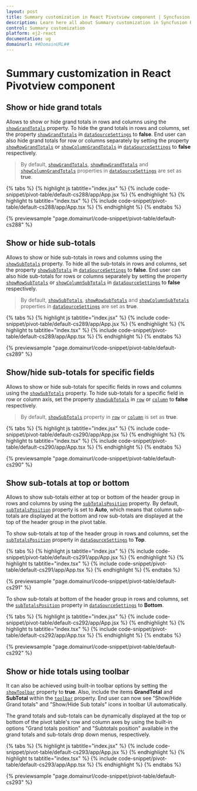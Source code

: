 ```yaml
---
layout: post
title: Summary customization in React Pivotview component | Syncfusion
description: Learn here all about Summary customization in Syncfusion React Pivotview component of Syncfusion Essential JS 2 and more.
control: Summary customization 
platform: ej2-react
documentation: ug
domainurl: ##DomainURL##
---
```


# Summary customization in React Pivotview component

## Show or hide grand totals

Allows to show or hide grand totals in rows and columns using the [`showGrandTotals`](https://ej2.syncfusion.com/react/documentation/api/pivotview/dataSourceSettingsModel/#showgrandtotals) property. To hide the grand totals in rows and columns, set the property [`showGrandTotals`](https://ej2.syncfusion.com/react/documentation/api/pivotview/dataSourceSettingsModel/#showgrandtotals) in [`dataSourceSettings`](https://ej2.syncfusion.com/react/documentation/api/pivotview/#datasourcesettings) to **false**. End user can also hide grand totals for row or columns separately by setting the property [`showRowGrandTotals`](https://ej2.syncfusion.com/react/documentation/api/pivotview/dataSourceSettingsModel/#showrowgrandtotals) or [`showColumnGrandTotals`](https://ej2.syncfusion.com/react/documentation/api/pivotview/dataSourceSettingsModel/#showcolumngrandtotals) in [`dataSourceSettings`](https://ej2.syncfusion.com/react/documentation/api/pivotview/#datasourcesettings) to **false** respectively.

> By default, [`showGrandTotals`](https://ej2.syncfusion.com/react/documentation/api/pivotview/dataSourceSettingsModel/#showgrandtotals), [`showRowGrandTotals`](https://ej2.syncfusion.com/react/documentation/api/pivotview/dataSourceSettingsModel/#showrowgrandtotals) and [`showColumnGrandTotals`](https://ej2.syncfusion.com/react/documentation/api/pivotview/dataSourceSettingsModel/#showcolumngrandtotals) properties in [`dataSourceSettings`](https://ej2.syncfusion.com/react/documentation/api/pivotview/#datasourcesettings) are set as **true**.

{% tabs %}
{% highlight js tabtitle="index.jsx" %}
{% include code-snippet/pivot-table/default-cs288/app/App.jsx %}
{% endhighlight %}
{% highlight ts tabtitle="index.tsx" %}
{% include code-snippet/pivot-table/default-cs288/app/App.tsx %}
{% endhighlight %}
{% endtabs %}

 {% previewsample "page.domainurl/code-snippet/pivot-table/default-cs288" %}

## Show or hide sub-totals

Allows to show or hide sub-totals in rows and columns using the [`showSubTotals`](https://ej2.syncfusion.com/react/documentation/api/pivotview/dataSourceSettingsModel/#showsubtotals) property. To hide all the sub-totals in rows and columns, set the property [`showSubTotals`](https://ej2.syncfusion.com/react/documentation/api/pivotview/dataSourceSettingsModel/#showsubtotals) in [`dataSourceSettings`](https://ej2.syncfusion.com/react/documentation/api/pivotview/#datasourcesettings) to **false**. End user can also hide sub-totals for rows or columns separately by setting the property [`showRowSubTotals`](https://ej2.syncfusion.com/react/documentation/api/pivotview/dataSourceSettingsModel/#showrowsubtotals) or [`showColumnSubTotals`](https://ej2.syncfusion.com/react/documentation/api/pivotview/dataSourceSettingsModel/#showcolumnsubtotals) in [`dataSourceSettings`](https://ej2.syncfusion.com/react/documentation/api/pivotview/#datasourcesettings) to **false** respectively.

> By default, [`showSubTotals`](https://ej2.syncfusion.com/react/documentation/api/pivotview/dataSourceSettingsModel/#showsubtotals), [`showRowSubTotals`](https://ej2.syncfusion.com/react/documentation/api/pivotview/dataSourceSettingsModel/#showrowsubtotals) and [`showColumnSubTotals`](https://ej2.syncfusion.com/react/documentation/api/pivotview/dataSourceSettingsModel/#showcolumnsubtotals) properties in [`dataSourceSettings`](https://ej2.syncfusion.com/react/documentation/api/pivotview/#datasourcesettings) are set as **true**.

{% tabs %}
{% highlight js tabtitle="index.jsx" %}
{% include code-snippet/pivot-table/default-cs289/app/App.jsx %}
{% endhighlight %}
{% highlight ts tabtitle="index.tsx" %}
{% include code-snippet/pivot-table/default-cs289/app/App.tsx %}
{% endhighlight %}
{% endtabs %}

 {% previewsample "page.domainurl/code-snippet/pivot-table/default-cs289" %}

## Show/hide sub-totals for specific fields

Allows to show or hide sub-totals for specific fields in rows and columns using the [`showSubTotals`](https://ej2.syncfusion.com/react/documentation/api/pivotview/dataSourceSettingsModel/#showsubtotals) property. To hide sub-totals for a specific field in row or column axis, set the property [`showSubTotals`](https://ej2.syncfusion.com/react/documentation/api/pivotview/dataSourceSettingsModel/#showsubtotals) in [`row`](https://ej2.syncfusion.com/react/documentation/api/pivotview/dataSourceSettingsModel/#rows) or [`column`](https://ej2.syncfusion.com/react/documentation/api/pivotview/dataSourceSettingsModel/#columns) to **false** respectively.

> By default, [`showSubTotals`](https://ej2.syncfusion.com/react/documentation/api/pivotview/dataSourceSettingsModel/#showsubtotals) property in [`row`](https://ej2.syncfusion.com/react/documentation/api/pivotview/dataSourceSettingsModel/#rows) or [`column`](https://ej2.syncfusion.com/react/documentation/api/pivotview/dataSourceSettingsModel/#columns) is set as **true**.

{% tabs %}
{% highlight js tabtitle="index.jsx" %}
{% include code-snippet/pivot-table/default-cs290/app/App.jsx %}
{% endhighlight %}
{% highlight ts tabtitle="index.tsx" %}
{% include code-snippet/pivot-table/default-cs290/app/App.tsx %}
{% endhighlight %}
{% endtabs %}

 {% previewsample "page.domainurl/code-snippet/pivot-table/default-cs290" %}

## Show sub-totals at top or bottom

Allows to show sub-totals either at top or bottom of the header group in rows and columns by using the [`subTotalsPosition`](https://ej2.syncfusion.com/react/documentation/api/pivotview/dataSourceSettings/#subtotalsposition) property. By default, [`subTotalsPosition`](https://ej2.syncfusion.com/react/documentation/api/pivotview/dataSourceSettings/#subtotalsposition) property is set to **Auto**, which means that column sub-totals are displayed at the bottom and row sub-totals are displayed at the top of the header group in the pivot table.

To show sub-totals at top of the header group in rows and columns, set the [`subTotalsPosition`](https://ej2.syncfusion.com/react/documentation/api/pivotview/dataSourceSettings/#subtotalsposition) property in [`dataSourceSettings`](https://ej2.syncfusion.com/react/documentation/api/pivotview/dataSourceSettings/) to **Top**.

{% tabs %}
{% highlight js tabtitle="index.jsx" %}
{% include code-snippet/pivot-table/default-cs291/app/App.jsx %}
{% endhighlight %}
{% highlight ts tabtitle="index.tsx" %}
{% include code-snippet/pivot-table/default-cs291/app/App.tsx %}
{% endhighlight %}
{% endtabs %}

 {% previewsample "page.domainurl/code-snippet/pivot-table/default-cs291" %}

To show sub-totals at bottom of the header group in rows and columns, set the [`subTotalsPosition`](https://ej2.syncfusion.com/react/documentation/api/pivotview/dataSourceSettings/#subtotalsposition) property in [`dataSourceSettings`](https://ej2.syncfusion.com/react/documentation/api/pivotview/dataSourceSettings/) to **Bottom**.

{% tabs %}
{% highlight js tabtitle="index.jsx" %}
{% include code-snippet/pivot-table/default-cs292/app/App.jsx %}
{% endhighlight %}
{% highlight ts tabtitle="index.tsx" %}
{% include code-snippet/pivot-table/default-cs292/app/App.tsx %}
{% endhighlight %}
{% endtabs %}

 {% previewsample "page.domainurl/code-snippet/pivot-table/default-cs292" %}

## Show or hide totals using toolbar

It can also be achieved using built-in toolbar options by setting the [`showToolbar`](https://ej2.syncfusion.com/react/documentation/api/pivotview/#showtoolbar) property to **true**. Also, include the items **GrandTotal** and **SubTotal** within the [`toolbar`](https://ej2.syncfusion.com/react/documentation/api/pivotview/#toolbar) property. End user can now see "Show/Hide Grand totals" and "Show/Hide Sub totals" icons in toolbar UI automatically.

The grand totals and sub-totals can be dynamically displayed at the top or bottom of the pivot table's row and column axes by using the built-in options "Grand totals position" and "Subtotals position" available in the grand totals and sub-totals drop down menus, respectively.

{% tabs %}
{% highlight js tabtitle="index.jsx" %}
{% include code-snippet/pivot-table/default-cs293/app/App.jsx %}
{% endhighlight %}
{% highlight ts tabtitle="index.tsx" %}
{% include code-snippet/pivot-table/default-cs293/app/App.tsx %}
{% endhighlight %}
{% endtabs %}

 {% previewsample "page.domainurl/code-snippet/pivot-table/default-cs293" %}